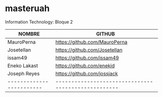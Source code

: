 # masteruah
Information Technology: Bloque 2

|   NOMBRE          |                     GITHUB                        |
|------------------------|---------------------------------------------------|
| MauroPerna     | https://github.com/MauroPerna  |
| Josetellan     | https://github.com/Josetellan  |
| issam49        | https://github.com/issam49     |
| Eneko Lakast   | https://github.com/enekid      |
| Joseph Reyes   | https://github.com/jossjack    |
|------------------------|---------------------------------------------------|
